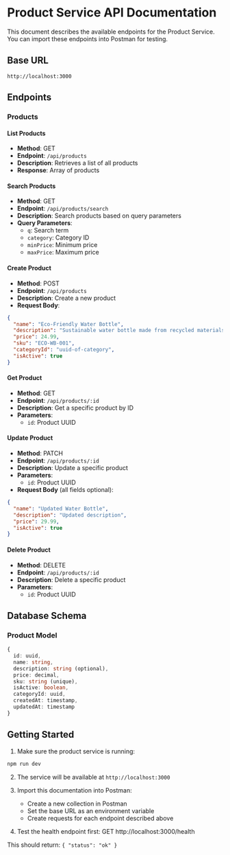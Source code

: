 # Product Service API Documentation

This document describes the available endpoints for the Product Service. You can import these endpoints into Postman for testing.

## Base URL

```
http://localhost:3000
```

## Endpoints

### Products

#### List Products

- **Method**: GET
- **Endpoint**: `/api/products`
- **Description**: Retrieves a list of all products
- **Response**: Array of products

#### Search Products

- **Method**: GET
- **Endpoint**: `/api/products/search`
- **Description**: Search products based on query parameters
- **Query Parameters**:
  - `q`: Search term
  - `category`: Category ID
  - `minPrice`: Minimum price
  - `maxPrice`: Maximum price

#### Create Product

- **Method**: POST
- **Endpoint**: `/api/products`
- **Description**: Create a new product
- **Request Body**:

```json
{
  "name": "Eco-Friendly Water Bottle",
  "description": "Sustainable water bottle made from recycled materials",
  "price": 24.99,
  "sku": "ECO-WB-001",
  "categoryId": "uuid-of-category",
  "isActive": true
}
```

#### Get Product

- **Method**: GET
- **Endpoint**: `/api/products/:id`
- **Description**: Get a specific product by ID
- **Parameters**:
  - `id`: Product UUID

#### Update Product

- **Method**: PATCH
- **Endpoint**: `/api/products/:id`
- **Description**: Update a specific product
- **Parameters**:
  - `id`: Product UUID
- **Request Body** (all fields optional):

```json
{
  "name": "Updated Water Bottle",
  "description": "Updated description",
  "price": 29.99,
  "isActive": true
}
```

#### Delete Product

- **Method**: DELETE
- **Endpoint**: `/api/products/:id`
- **Description**: Delete a specific product
- **Parameters**:
  - `id`: Product UUID

## Database Schema

### Product Model

```typescript
{
  id: uuid,
  name: string,
  description: string (optional),
  price: decimal,
  sku: string (unique),
  isActive: boolean,
  categoryId: uuid,
  createdAt: timestamp,
  updatedAt: timestamp
}
```

## Getting Started

1. Make sure the product service is running:

```bash
npm run dev
```

2. The service will be available at `http://localhost:3000`

3. Import this documentation into Postman:

   - Create a new collection in Postman
   - Set the base URL as an environment variable
   - Create requests for each endpoint described above

4. Test the health endpoint first:
   GET http://localhost:3000/health

This should return: `{ "status": "ok" }`
